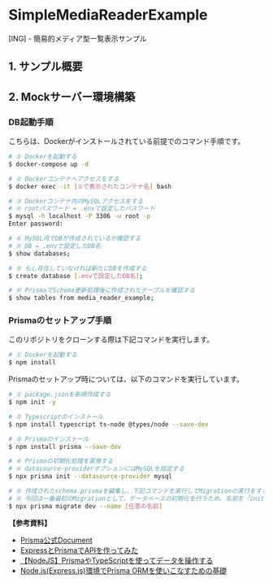 # SimpleMediaReaderExample

[ING] - 簡易的メディア型一覧表示サンプル

## 1. サンプル概要

## 2. Mockサーバー環境構築

### DB起動手順

こちらは、Dockerがインストールされている前提でのコマンド手順です。

```bash
# ① Dockerを起動する
$ docker-compose up -d

# ② Dockerコンテナへアクセスをする
$ docker exec -it [①で表示されたコンテナ名] bash

# ③ Dockerコンテナ内のMySQLアクセスをする
# ※ rootパスワード = .envで設定したパスワード
$ mysql -h localhost -P 3306 -u root -p
Enter password: 

# ④ MySQL内でDBが作成されているか確認する
# ※ DB = .envで設定したDB名
$ show databases;

# ⑤ もし存在していなければ新たにDBを作成する
$ create database [.envで設定したDB名];

# ⑥ PrismaでSchema更新処理後に作成されたテーブルを確認する
$ show tables from media_reader_example;
```

### Prismaのセットアップ手順

このリポジトリをクローンする際は下記コマンドを実行します。

```bash
# ① Dockerを起動する
$ npm install
```

Prismaのセットアップ時については、以下のコマンドを実行しています。

```bash
# ① package.jsonを新規作成する
$ npm init -y

# ② Typescriptのインストール
$ npm install typescript ts-node @types/node --save-dev

# ③ Prismaのインストール
$ npm install prisma --save-dev

# ④ Prismaの初期化処理を実施する
# ※ datasource-providerオプションにはMySQLを指定する
$ npx prisma init --datasource-provider mysql

# ⑤ 作成されたschema.prismaを編集し、下記コマンドを実行してMigrationの実行をする
# ※ 今回は一番最初のMigrationとして、データベースの初期化を行うため、名前を「init」にしている。
$ npx prisma migrate dev --name [任意の名前]
```

__【参考資料】__

- [Prisma公式Document](https://www.prisma.io/express)
- [ExpressとPrismaでAPIを作ってみた](https://logical-studio.com/develop/backend/20240524-express-prisma-api/)
- [【NodeJS】PrismaやTypeScriptを使ってデータを操作する](https://isub.co.jp/nodejs/getting-started-with-prisma/)
- [Node.js(Express.js)環境でPrisma ORMを使いこなすための基礎](https://reffect.co.jp/node-js/prisma-basic)
